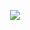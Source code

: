 <p align="center">
  <img src="https://readme-typing-svg.herokuapp.com?center=true&width=1000&height=300&lines=Hello+there%2C+I+am+Caroline+a+full+stack+software+developer%F0%9F%91%8B" />
</p>
